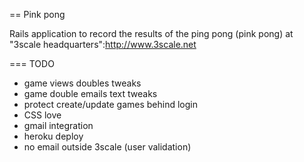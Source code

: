 == Pink pong

Rails application to record the results of the ping pong (pink pong) at "3scale headquarters":http://www.3scale.net

=== TODO

* game views doubles tweaks
* game double emails text tweaks
* protect create/update games behind login
* CSS love
* gmail integration
* heroku deploy
* no email outside 3scale (user validation)
